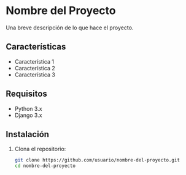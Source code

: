 # Nombre del Proyecto

Una breve descripción de lo que hace el proyecto.

## Características

- Característica 1
- Característica 2
- Característica 3

## Requisitos

- Python 3.x
- Django 3.x

## Instalación

1. Clona el repositorio:
   ```bash
   git clone https://github.com/usuario/nombre-del-proyecto.git
   cd nombre-del-proyecto
